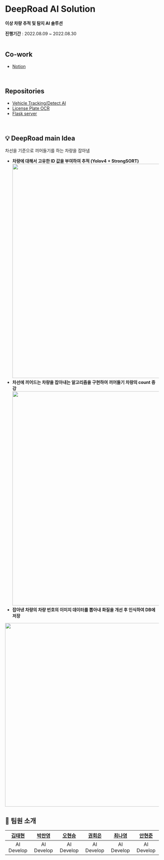 DeepRoad AI Solution
=============
<b>이상 차량 추적 및 탐지 AI 솔루션</b><br>

<b>진행기간</b> : 2022.08.09 ~ 2022.08.30 <br><br>

## Co-work
- [Notion](https://wistful-breath-da4.notion.site/DeepRoad-cf502a319cce4d21a3e911bae5f0edca)
<br>

## Repositories
- [Vehicle Tracking/Detect AI](https://github.com/MTVS-DeepRoadAI/deeproad-vehicle_detection_tracking)
- [License Plate OCR](https://github.com/MTVS-DeepRoadAI/deeproad-licenseplate_detection_recognition)
- [Flask server](https://github.com/MTVS-DeepRoadAI/deeproad-flask_server)
<br>

## 💡 DeepRoad main Idea 
차선을 기준으로 끼어들기를 하는 차량을 잡아냄
- <b>차량에 대해서 고유한 ID 값을 부여하여 추적 (Yolov4 + StrongSORT)</b><br>
<img src="https://user-images.githubusercontent.com/86669008/211959910-b6173d56-c47f-49d0-a364-67ca3b6de53b.gif" width="700px"/><br>
- <b>차선에 끼어드는 차량을 잡아내는 알고리즘을 구현하여 끼어들기 차량의 count 증강</b><br>
<img src="https://user-images.githubusercontent.com/86669008/211961593-f4ca606c-acbb-4f75-8c60-d7606c4b00b1.png" width="700px"/><br>
- <b>잡아낸 차량의 차량 번호의 이미지 데이터를 뽑아내 화질을 개선 후 인식하여 DB에 저장</b><br>
<img src="https://user-images.githubusercontent.com/86669008/211962512-caba8357-21dd-482d-81e9-c99e2c7303bf.png" width="600px"/>
<br>

## 🧑‍ 팀원 소개
| [김태현](https://github.com/ktaehyun) | [박찬영](https://github.com/Jneck)| [오현승](https://github.com/OHxhxs) | [권회은](https://github.com/heweun) | [최나영](https://github.com/cny689) | [안현준](https://github.com/Hyunjaa) |
| :----: | :----: | :----: | :----: | :----: | :----: |
| AI Develop | AI Develop | AI Develop | AI Develop | AI Develop | AI Develop |

